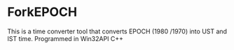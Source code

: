 # ForkEPOCH
This is a time converter tool that converts EPOCH (1980 /1970) into UST and IST time. Programmed in Win32API C++
